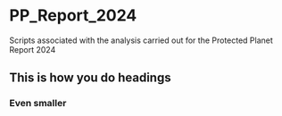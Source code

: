 # PP_Report_2024
Scripts associated with the analysis carried out for the Protected Planet Report 2024

## This is how you do headings
### Even smaller
